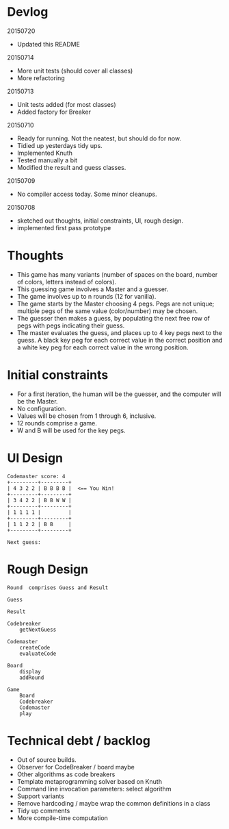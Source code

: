 # Devlog

20150720
* Updated this README

20150714
* More unit tests (should cover all classes)
* More refactoring

20150713
* Unit tests added (for most classes)
* Added factory for Breaker

20150710
* Ready for running.  Not the neatest, but should do for now.
* Tidied up yesterdays tidy ups.
* Implemented Knuth
* Tested manually a bit
* Modified the result and guess classes.

20150709
* No compiler access today.  Some minor cleanups.

20150708

* sketched out thoughts, initial constraints, UI, rough design.
* implemented first pass prototype

# Thoughts

* This game has many variants (number of spaces on the board, number of colors, letters instead of colors).
* This guessing game involves a Master and a guesser.
* The game involves up to n rounds (12 for vanilla).
* The game starts by the Master choosing 4 pegs.  Pegs are not unique; multiple pegs of the same value (color/number) may be chosen.
* The guesser then makes a guess, by populating the next free row of pegs with pegs indicating their guess.
* The master evaluates the guess, and places up to 4 key pegs next to the guess.  A black key peg for each correct value in the correct position and a white key peg for each correct value in the wrong position.

# Initial constraints

* For a first iteration, the human will be the guesser, and the computer will be the Master.
* No configuration.
* Values will be chosen from 1 through 6, inclusive.
* 12 rounds comprise a game.
* W and B will be used for the key pegs.

# UI Design

```
Codemaster score: 4
+---------+---------+
| 4 3 2 2 | B B B B |  <== You Win!
+---------+---------+
| 3 4 2 2 | B B W W |
+---------+---------+
| 1 1 1 1 |         |
+---------+---------+
| 1 1 2 2 | B B     |
+---------+---------+

Next guess: 
```

# Rough Design

```
Round  comprises Guess and Result

Guess

Result

Codebreaker
    getNextGuess

Codemaster
    createCode
    evaluateCode

Board
    display
    addRound

Game
    Board
    Codebreaker
    Codemaster
    play
```

# Technical debt / backlog

* Out of source builds.
* Observer for CodeBreaker / board maybe
* Other algorithms as code breakers
* Template metaprogramming solver based on Knuth
* Command line invocation parameters: select algorithm
* Support variants
* Remove hardcoding / maybe wrap the common definitions in a class
* Tidy up comments
* More compile-time computation

